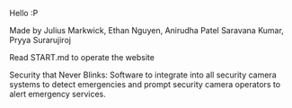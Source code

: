 Hello :P

Made by Julius Markwick, Ethan Nguyen, Anirudha Patel Saravana Kumar, Pryya Surarujiroj

Read START.md to operate the website


Security that Never Blinks:
Software to integrate into all security camera systems to detect emergencies and prompt security camera operators to alert emergency services.
